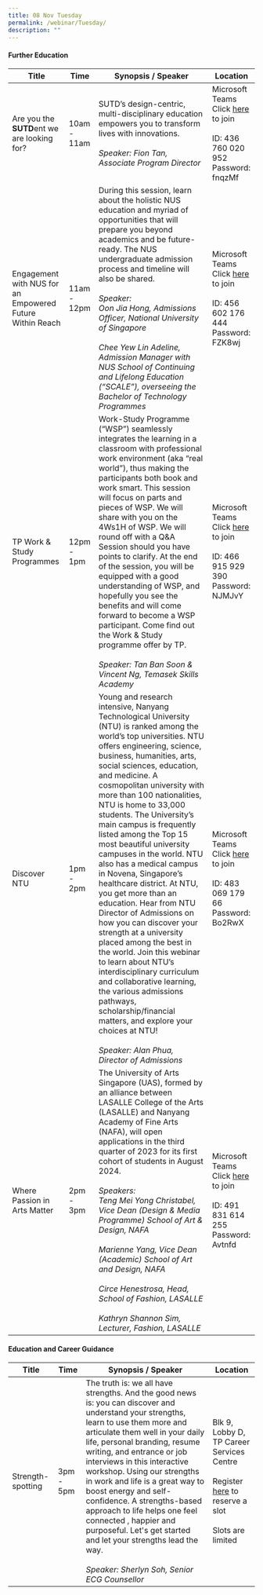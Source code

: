```yaml
---
title: 08 Nov Tuesday
permalink: /webinar/Tuesday/
description: ""
---
```

#### Further Education

| **Title** | **Time** | **Synopsis / Speaker** | **Location**  |
| - | - | - | - |
| Are you the **SUTD**ent we are looking for?  | 10am - 11am |SUTD’s design-centric, multi-disciplinary education empowers you to transform lives with innovations. <br/><br/> *Speaker: Fion Tan, Associate Program Director* |  Microsoft Teams <br/> Click [here](https://teams.microsoft.com/l/meetup-join/19%3ameeting_NWIzYzQ0ODgtMTNjNS00ZmYxLThhYjEtZGQ4N2ZmZDZkZGRk%40thread.v2/0?context=%7b%22Tid%22%3a%2225a99bf0-8e72-472a-ae50-adfbdf0df6f1%22%2c%22Oid%22%3a%22c083ea69-58c5-4cf2-9ce1-de712a1a8226%22%7d) to join <br/> <br/> ID: 436 760 020 952 <br/> Password: fnqzMf |
| Engagement with NUS for an Empowered Future Within Reach  | 11am - 12pm | During this session, learn about the holistic NUS education and myriad of opportunities that will prepare you beyond academics and be future-ready. The NUS undergraduate admission process and timeline will also be shared. <br/><br/> *Speaker: <br/> Oon Jia Hong, Admissions Officer, National University of Singapore*<br/><br/>*Chee Yew Lin Adeline, Admission Manager with NUS School of Continuing and Lifelong Education (“SCALE”), overseeing the Bachelor of Technology Programmes* | Microsoft Teams <br/> Click [here](https://teams.microsoft.com/l/meetup-join/19%3ameeting_NTQwOTNiMzEtZTMzNC00MzViLWE5ZmUtMWNlMjdlYmNkYjEz%40thread.v2/0?context=%7b%22Tid%22%3a%2225a99bf0-8e72-472a-ae50-adfbdf0df6f1%22%2c%22Oid%22%3a%22c083ea69-58c5-4cf2-9ce1-de712a1a8226%22%7d) to join <br/> <br/> ID: 456 602 176 444 <br/> Password: FZK8wj |
| TP Work & Study Programmes  | 12pm - 1pm | Work-Study Programme (“WSP”) seamlessly integrates the learning in a classroom with professional work environment (aka “real world”), thus making the participants both book and work smart. This session will focus on parts and pieces of WSP. We will share with you on the 4Ws1H of WSP. We will round off with a Q&A Session should you have points to clarify. At the end of the session, you will be equipped with a good understanding of WSP, and hopefully you see the benefits and will come forward to become a WSP participant. Come find out the Work & Study programme offer by TP. <br/><br/> *Speaker: Tan Ban Soon & Vincent Ng, Temasek Skills Academy* | Microsoft Teams <br/> Click [here](https://teams.microsoft.com/l/meetup-join/19%3ameeting_MjhkNWY2YmUtNDQ5Yi00YjdlLThkZDUtMjEyY2Y5NDRhYWUw%40thread.v2/0?context=%7b%22Tid%22%3a%2225a99bf0-8e72-472a-ae50-adfbdf0df6f1%22%2c%22Oid%22%3a%22c083ea69-58c5-4cf2-9ce1-de712a1a8226%22%7d) to join <br/> <br/> ID: 466 915 929 390 <br/> Password: NJMJvY  | 
| Discover NTU  | 1pm - 2pm | Young and research intensive, Nanyang Technological University (NTU) is ranked among the world’s top universities. NTU offers engineering, science, business, humanities, arts, social sciences, education, and medicine. A cosmopolitan university with more than 100 nationalities, NTU is home to 33,000 students. The University’s main campus is frequently listed among the Top 15 most beautiful university campuses in the world. NTU also has a medical campus in Novena, Singapore’s healthcare district. At NTU, you get more than an education. Hear from NTU Director of Admissions on how you can discover your strength at a university placed among the best in the world. Join this webinar to learn about NTU’s interdisciplinary curriculum and collaborative learning, the various admissions pathways, scholarship/financial matters, and explore your choices at NTU! <br/><br/> *Speaker: Alan Phua, Director of Admissions* | Microsoft Teams <br/> Click [here](https://teams.microsoft.com/l/meetup-join/19%3ameeting_NTBiMTk1ODktM2UxYi00ZTAxLWE3YjUtZGVlMmI4ZmE1MzA3%40thread.v2/0?context=%7b%22Tid%22%3a%2225a99bf0-8e72-472a-ae50-adfbdf0df6f1%22%2c%22Oid%22%3a%22c083ea69-58c5-4cf2-9ce1-de712a1a8226%22%7d) to join <br/> <br/> ID: 483 069 179 66 <br/> Password: Bo2RwX  | 
| Where Passion in Arts Matter  | 2pm - 3pm | The University of Arts Singapore (UAS), formed by an alliance between LASALLE College of the Arts (LASALLE) and Nanyang Academy of Fine Arts (NAFA), will open applications in the third quarter of 2023 for its first cohort of students in August 2024. <br/><br/> *Speakers: <br/> Teng Mei Yong Christabel, Vice Dean (Design & Media Programme) School of Art & Design, NAFA <br/><br/> Marienne Yang, Vice Dean (Academic) School of Art and Design, NAFA <br/><br/> Circe Henestrosa, Head, School of Fashion, LASALLE<br/><br/> Kathryn Shannon Sim, Lecturer, Fashion, LASALLE* | Microsoft Teams <br/> Click [here](https://teams.microsoft.com/l/meetup-join/19%3ameeting_ODRiMTk2ZjMtYzI5MC00NzZhLWFjYjgtZWJkNWVjZmE3YTY5%40thread.v2/0?context=%7b%22Tid%22%3a%2225a99bf0-8e72-472a-ae50-adfbdf0df6f1%22%2c%22Oid%22%3a%22c083ea69-58c5-4cf2-9ce1-de712a1a8226%22%7d) to join <br/> <br/> ID: 491 831 614 255 <br/> Password: Avtnfd |  

#### Education and Career Guidance

| **Title** | **Time** | **Synopsis / Speaker** | **Location**  |
| - | - | - | - |
| Strength-spotting  | 3pm - 5pm | The truth is: we all have strengths. And the good news is: you can discover and understand your strengths, learn to use them more and articulate them well in your daily life, personal branding, resume writing, and entrance or job interviews in this interactive workshop. Using our strengths in work and life is a great way to boost energy and self-confidence. A strengths-based approach to life helps one feel connected , happier and purposeful. Let's get started and let your strengths lead the way. <br/><br/> *Speaker: Sherlyn Soh, Senior ECG Counsellor* | Blk 9, Lobby D, TP Career Services Centre <br/> <br/> Register [here](https://form.gov.sg/6347bc98491d010012a84e8e) to reserve a slot <br/> <br/> Slots are limited|